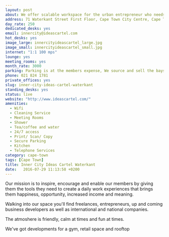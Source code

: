 ```yaml
---
layout: post
about: We offer scalable workspace for the urban entrepreneur who needs an office that is conducive to productivity and opportunity by encouraging the presence of like-minded people.
address: 71 Waterkant Street First Floor, Cape Town City Centre, Cape Town
day_rate: 250
dedicated_desks: yes
email: innercity@ideascartel.com
hot_desks: yes
image_large: innercityideascartel_large.jpg
image_small: innercityideascartel_small.jpg
internet: "1:1 100 mps"
lounge: yes
meeting_rooms: yes
month_rate: 3000
parking: Parking is at the members expense, We source and sell the bays.
phone: 021 824 1781
private_offices: yes
slug: inner-city-ideas-cartel-waterkant
standing_desks: yes
status: live
website: "http://www.ideascartel.com/"
amenities:
  - Wifi
  - Cleaning Service
  - Meeting Rooms
  - Shower
  - Tea/coffee and water
  - 24/7 access
  - Print/ Scan/ Copy
  - Secure Parking
  - Kitchen
  - Telephone Services
category: cape-town
tags: [Cape Town]
title: Inner City Ideas Cartel Waterkant
date:   2016-07-29 11:13:58 +0200
---
```

<p>Our mission is to inspire, encourage and enable our members by giving them the tools they need to create a daily work experiences that brings them happiness, opportunity, increased income and meaning.</p>
<p>Walking into our space you'll find freelances, entrepreneurs, up and coming business developers as well as international and national companies.</p>
<p>The atmoshere is friendly, calm at times and fun at times.</p>
<p>We've got developments for a gym, retail space and rooftop</p>
